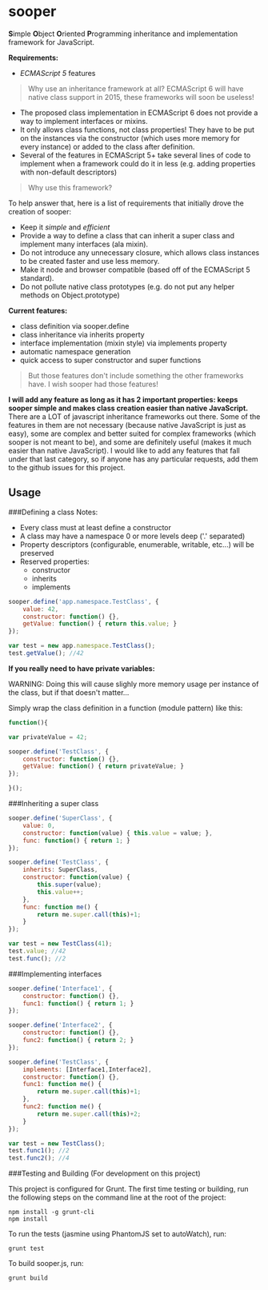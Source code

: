 sooper
====

**S**imple **O**bject **O**riented **P**rogramming inheritance and implementation framework for JavaScript.

**Requirements:**
* *ECMAScript 5* features

>Why use an inheritance framework at all? ECMAScript 6 will have native class support in 2015, these frameworks will soon be useless!

* The proposed class implementation in ECMAScript 6 does not provide a way to implement interfaces or mixins.
* It only allows class functions, not class properties! They have to be put on the instances via the constructor (which uses more memory for every instance) or added to the class after definition.
* Several of the features in ECMAScript 5+ take several lines of code to implement when a framework could do it in less (e.g. adding properties with non-default descriptors)

>Why use this framework?

To help answer that, here is a list of requirements that initially drove the creation of sooper:
* Keep it *simple* and *efficient*
* Provide a way to define a class that can inherit a super class and implement many interfaces (ala mixin).
* Do not introduce any unnecessary closure, which allows class instances to be created faster and use less memory.
* Make it node and browser compatible (based off of the ECMAScript 5 standard).
* Do not pollute native class prototypes (e.g. do not put any helper methods on Object.prototype)

**Current features:**
* class definition via sooper.define
* class inheritance via inherits property
* interface implementation (mixin style) via implements property
* automatic namespace generation
* quick access to super constructor and super functions

>But those features don't include something the other frameworks have.  I wish sooper had those features!

**I will add any feature as long as it has 2 important properties: keeps sooper simple and makes class creation easier than native JavaScript.**
There are a LOT of javascript inheritance frameworks out there.  Some of the features in them are not necessary (because native JavaScript is just as easy), some are complex and better suited for complex frameworks (which sooper is not meant to be), and some are definitely useful (makes it much easier than native JavaScript).  I would like to add any features that fall under that last category, so if anyone has any particular requests, add them to the github issues for this project.

Usage
-----

###Defining a class
Notes:
* Every class must at least define a constructor
* A class may have a namespace 0 or more levels deep ('.' separated)
* Property descriptors (configurable, enumerable, writable, etc...) will be preserved
* Reserved properties:
	* constructor
	* inherits
	* implements

<!--end of the list -->

```js
sooper.define('app.namespace.TestClass', {
	value: 42,
	constructor: function() {},
	getValue: function() { return this.value; }
});

var test = new app.namespace.TestClass();
test.getValue(); //42
```

**If you really need to have private variables:**

WARNING: Doing this will cause slighly more memory usage per instance of the class, but if that doesn't matter...

Simply wrap the class definition in a function (module pattern) like this:

```js
function(){

var privateValue = 42;

sooper.define('TestClass', {
	constructor: function() {},
	getValue: function() { return privateValue; }
});

}();
```


###Inheriting a super class

```js
sooper.define('SuperClass', {
	value: 0,
	constructor: function(value) { this.value = value; },
	func: function() { return 1; }
});

sooper.define('TestClass', {
	inherits: SuperClass,
	constructor: function(value) {
		this.super(value);
		this.value++;
	},
	func: function me() {
		return me.super.call(this)+1;
	}
});

var test = new TestClass(41);
test.value; //42
test.func(); //2
```

###Implementing interfaces

```js
sooper.define('Interface1', {
	constructor: function() {},
	func1: function() { return 1; }
});

sooper.define('Interface2', {
	constructor: function() {},
	func2: function() { return 2; }
});

sooper.define('TestClass', {
	implements: [Interface1,Interface2],
	constructor: function() {},
	func1: function me() {
		return me.super.call(this)+1;
	},
	func2: function me() {
		return me.super.call(this)+2;
	}
});

var test = new TestClass();
test.func1(); //2
test.func2(); //4
```

###Testing and Building (For development on this project)

This project is configured for Grunt. The first time testing or building, run the following steps on the command line at the root of the project:

	npm install -g grunt-cli
	npm install

To run the tests (jasmine using PhantomJS set to autoWatch), run:

	grunt test

To build sooper.js, run:

	grunt build

